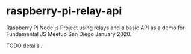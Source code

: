 # raspberry-pi-relay-api
Raspberry Pi Node.js Project using relays and a basic API as a demo for Fundamental JS Meetup San Diego January 2020.

TODO details...
